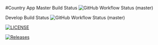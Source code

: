 #Country App
Master Build Status ![GitHub Workflow Status (master)](https://img.shields.io/github/workflow/status/SaiWunnaAung/sem/A%20workflow%20for%20my%20Country%20App/master)

Develop Build Status ![GitHub Workflow Status (master)](https://img.shields.io/github/workflow/status/SaiWunnaAung/sem/A%20workflow%20for%20my%20Country%20App/develop)

[![LICENSE](https://img.shields.io/github/license/SaiWunnaAung/sem.svg?style=flat-square)](https://github.com/SaiWunnaAung/sem/blob/master/LICENSE)

[![Releases](https://img.shields.io/github/release/SaiWunnaAung/sem/all.svg?style=flat-square)](https://github.com/SaiWunnaAung/sem/releases)
